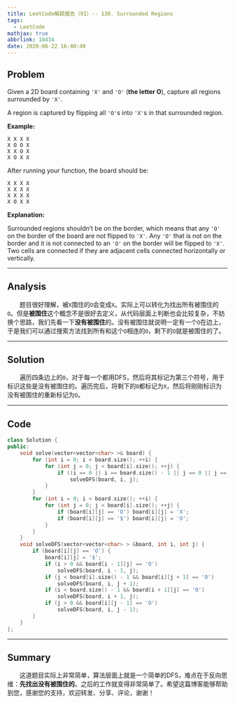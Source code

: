 ```yaml
---
title: LeetCode解题报告（91）-- 130. Surrounded Regions
tags:
  - LeetCode
mathjax: true
abbrlink: 18434
date: 2020-06-22 16:40:40
---
```


## Problem

Given a 2D board containing `'X'` and `'O'` (**the letter O**), capture all regions surrounded by `'X'`.

A region is captured by flipping all `'O'`s into `'X'`s in that surrounded region.

<!-- more -->

**Example:**

```
X X X X
X O O X
X X O X
X O X X
```

After running your function, the board should be:

```
X X X X
X X X X
X X X X
X O X X
```

**Explanation:**

Surrounded regions shouldn’t be on the border, which means that any `'O'` on the border of the board are not flipped to `'X'`. Any `'O'` that is not on the border and it is not connected to an `'O'` on the border will be flipped to `'X'`. Two cells are connected if they are adjacent cells connected horizontally or vertically.

------

## Analysis

&emsp;&emsp;题目很好理解，被`X`围住的`O`会变成`X`。实际上可以转化为找出所有被围住的`O`。但是**被围住**这个概念不是很好去定义，从代码层面上判断也会比较复杂，不妨换个思路，我们先看一下**没有被围住**的。没有被围住就说明一定有一个`O`在边上，于是我们可以通过搜索方法找到所有和这个`O`相连的`O`，剩下的`O`就是被围住的了。

------

## Solution

&emsp;&emsp;遍历四条边上的`O`，对于每一个都用DFS，然后将其标记为第三个符号，用于标识这些是没有被围住的。遍历完后，将剩下的`O`都标记为`X`，然后将刚刚标识为没有被围住的重新标记为`O`。

------

## Code

```c++
class Solution {
public:
    void solve(vector<vector<char> >& board) {
        for (int i = 0; i < board.size(); ++i) {
            for (int j = 0; j < board[i].size(); ++j) {
                if ((i == 0 || i == board.size() - 1 || j == 0 || j == board[i].size() - 1) && board[i][j] == 'O')
                    solveDFS(board, i, j);
            }
        }
        for (int i = 0; i < board.size(); ++i) {
            for (int j = 0; j < board[i].size(); ++j) {
                if (board[i][j] == 'O') board[i][j] = 'X';
                if (board[i][j] == '$') board[i][j] = 'O';
            }
        }
    }
    void solveDFS(vector<vector<char> > &board, int i, int j) {
        if (board[i][j] == 'O') {
            board[i][j] = '$';
            if (i > 0 && board[i - 1][j] == 'O') 
                solveDFS(board, i - 1, j);
            if (j < board[i].size() - 1 && board[i][j + 1] == 'O') 
                solveDFS(board, i, j + 1);
            if (i < board.size() - 1 && board[i + 1][j] == 'O') 
                solveDFS(board, i + 1, j);
            if (j > 0 && board[i][j - 1] == 'O') 
                solveDFS(board, i, j - 1);
        }
    }
};
```

------

## Summary

 &emsp;&emsp;这道题目实际上非常简单，算法层面上就是一个简单的DFS，难点在于反向思维：**先找出没有被围住的**。之后的工作就变得非常简单了。希望这篇博客能够帮助到您，感谢您的支持，欢迎转发、分享、评论，谢谢！
